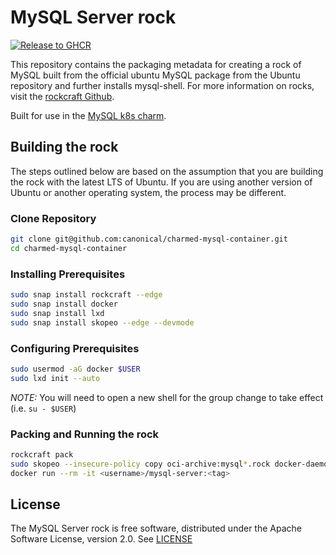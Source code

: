 # MySQL Server rock
[![Release to GHCR](https://github.com/canonical/charmed-mysql-rock/actions/workflows/release.yaml/badge.svg)](https://github.com/canonical/charmed-mysql-rock/actions/workflows/release.yaml)

This repository contains the packaging metadata for creating a rock of MySQL built from the official ubuntu MySQL package from the Ubuntu repository and further installs mysql-shell.  For more information on rocks, visit the [rockcraft Github](https://github.com/canonical/rockcraft). 

Built for use in the [MySQL k8s charm](https://github.com/canonical/mysql-k8s-operator).

## Building the rock
The steps outlined below are based on the assumption that you are building the rock with the latest LTS of Ubuntu.  If you are using another version of Ubuntu or another operating system, the process may be different.

### Clone Repository
```bash
git clone git@github.com:canonical/charmed-mysql-container.git
cd charmed-mysql-container
```
### Installing Prerequisites
```bash
sudo snap install rockcraft --edge
sudo snap install docker
sudo snap install lxd
sudo snap install skopeo --edge --devmode
```
### Configuring Prerequisites
```bash
sudo usermod -aG docker $USER 
sudo lxd init --auto
```
*_NOTE:_* You will need to open a new shell for the group change to take effect (i.e. `su - $USER`)
### Packing and Running the rock
```bash
rockcraft pack
sudo skopeo --insecure-policy copy oci-archive:mysql*.rock docker-daemon:<username>/mysql-server:<tag>
docker run --rm -it <username>/mysql-server:<tag>
```

## License
The MySQL Server rock is free software, distributed under the Apache
Software License, version 2.0. See
[LICENSE](https://github.com/canonical/charmed-mysql-container/blob/8.0-22.04/licenses)
